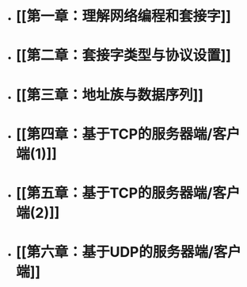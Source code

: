 - # [[第一章：理解网络编程和套接字]]
- # [[第二章：套接字类型与协议设置]]
- # [[第三章：地址族与数据序列]]
- # [[第四章：基于TCP的服务器端/客户端(1)]]
- # [[第五章：基于TCP的服务器端/客户端(2)]]
- # [[第六章：基于UDP的服务器端/客户端]]